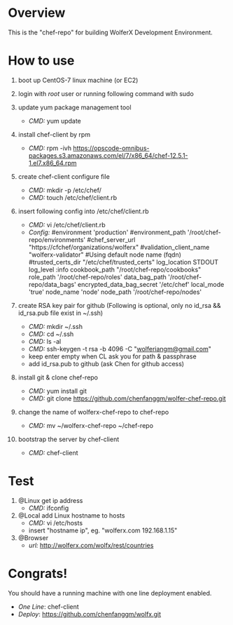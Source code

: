 Overview
========

This is the "chef-repo" for building WolferX Development Environment.

How to use
==========

1. boot up CentOS-7 linux machine (or EC2)
2. login with *root* user or running following command with sudo
3. update yum package management tool
	- *CMD:* yum update
4. install chef-client by rpm
	- *CMD:* rpm -ivh https://opscode-omnibus-packages.s3.amazonaws.com/el/7/x86_64/chef-12.5.1-1.el7.x86_64.rpm
5. create chef-client configure file
	- *CMD:* mkdir -p /etc/chef/
	- *CMD:* touch /etc/chef/client.rb
6. insert following config into /etc/chef/client.rb
	- *CMD:* vi /etc/chef/client.rb
	- *Config:*
		#environment 'production'
		#environment_path '/root/chef-repo/environments'
		#chef_server_url  "https://cfchef/organizations/wolferx"
		#validation_client_name "wolferx-validator"
		#Using default node name (fqdn)
		#trusted_certs_dir "/etc/chef/trusted_certs"
		log_location     STDOUT
		log_level :info
		cookbook_path   "/root/chef-repo/cookbooks"
		role_path '/root/chef-repo/roles'
		data_bag_path  '/root/chef-repo/data_bags'
		encrypted_data_bag_secret '/etc/chef'
		local_mode 'true'
		node_name 'node'
		node_path '/root/chef-repo/nodes'
	
7. create RSA key pair for github
	(Following is optional, only no id_rsa && id_rsa.pub file exist in ~/.ssh)
	- *CMD:* mkdir ~/.ssh
	- *CMD:* cd ~/.ssh
	- *CMD:* ls -al
	- *CMD:* ssh-keygen -t rsa -b 4096 -C "wolferiangm@gmail.com"
	- keep enter empty when CL ask you for path & passphrase
	- add id_rsa.pub to github (ask Chen for github access)

8. install git & clone chef-repo
	- *CMD:* yum install git
	- *CMD:* git clone https://github.com/chenfanggm/wolfer-chef-repo.git
9. change the name of wolferx-chef-repo to chef-repo
	- *CMD:* mv ~/wolferx-chef-repo ~/chef-repo
10. bootstrap the server by chef-client
	- *CMD:* chef-client

Test
====
1. @Linux get ip address
	- *CMD:* ifconfig
2. @Local add Linux hostname to hosts
	- *CMD:* vi /etc/hosts
	- insert "hostname ip", eg. "wolferx.com 192.168.1.15"
3. @Browser 
	- *url:* http://wolferx.com/wolfx/rest/countries


Congrats!
=========

You should have a running machine with one line deployment enabled.
- *One Line*: chef-client
- *Deploy*: https://github.com/chenfanggm/wolfx.git
